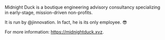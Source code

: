 Midnight Duck is a boutique engineering advisory consultancy specializing in
early-stage, mission-driven non-profits.

It is run by @jinnovation. In fact, he is its only employee. 😎

For more information: https://midnightduck.xyz.
